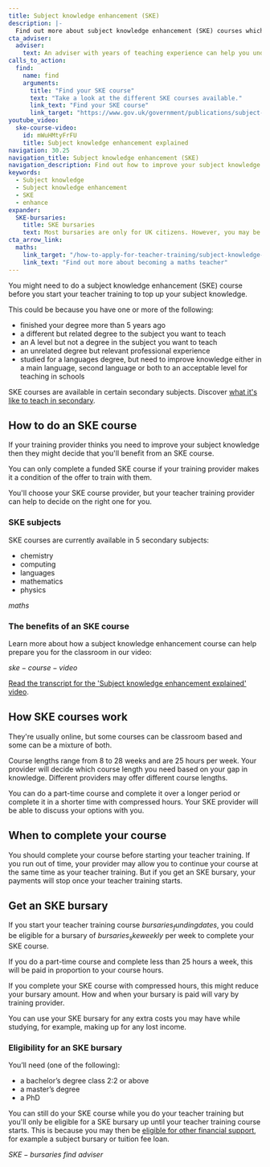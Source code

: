 ```yaml
---
title: Subject knowledge enhancement (SKE)
description: |-
  Find out more about subject knowledge enhancement (SKE) courses which will help you brush up your knowledge on the subject you want to teach.
cta_adviser:
  adviser:
    text: An adviser with years of teaching experience can help you understand how subject knowledge enhancement courses work. Chat by phone, text or email, as little or as often as you need.
calls_to_action:
  find:
    name: find
    arguments:
      title: "Find your SKE course"
      text: "Take a look at the different SKE courses available."
      link_text: "Find your SKE course"
      link_target: "https://www.gov.uk/government/publications/subject-knowledge-enhancement-course-directory/subject-knowledge-enhancement-ske-course-directory"
youtube_video:
  ske-course-video:
    id: mWuHMtyFrFU
    title: Subject knowledge enhancement explained
navigation: 30.25
navigation_title: Subject knowledge enhancement (SKE)
navigation_description: Find out how to improve your subject knowledge with a subject knowledge enhancement course.
keywords:
  - Subject knowledge
  - Subject knowledge enhancement
  - SKE
  - enhance
expander:
  SKE-bursaries:
    title: SKE bursaries
    text: Most bursaries are only for UK citizens. However, you may be eligible for an SKE bursary if you're training to teach physics or languages.
cta_arrow_link:
  maths:
    link_target: "/how-to-apply-for-teacher-training/subject-knowledge-enhancement"
    link_text: "Find out more about becoming a maths teacher"
---
```


You might need to do a subject knowledge enhancement (SKE) course before you start your teacher training to top up your subject knowledge.

This could be because you have one or more of the following:

* finished your degree more than 5 years ago
* a different but related degree to the subject you want to teach
* an A level but not a degree in the subject you want to teach
* an unrelated degree but relevant professional experience
* studied for a languages degree, but need to improve knowledge either in a main language, second language or both to an acceptable level for teaching in schools

SKE courses are available in certain secondary subjects. Discover [what it's like to teach in secondary](/life-as-a-teacher/age-groups-and-specialisms/secondary).

## How to do an SKE course

If your training provider thinks you need to improve your subject knowledge then they might decide that you'll benefit from an SKE course.

You can only complete a funded SKE course if your training provider makes it a condition of the offer to train with them.

You'll choose your SKE course provider, but your teacher training provider can help to decide on the right one for you.

### SKE subjects

SKE courses are currently available in 5 secondary subjects:

* chemistry
* computing
* languages
* mathematics
* physics

$maths$

### The benefits of an SKE course

Learn more about how a subject knowledge enhancement course can help prepare you for the classroom in our video:

$ske-course-video$

 [Read the transcript for the 'Subject knowledge enhancement explained' video](/how-to-apply-for-teacher-training/ske-explained-transcript).

## How SKE courses work

They're usually online, but some courses can be classroom based and some can be a mixture of both.

Course lengths range from 8 to 28 weeks and are 25 hours per week. Your provider will decide which course length you need based on your gap in knowledge. Different providers may offer different course lengths.

You can do a part-time course and complete it over a longer period or complete it in a shorter time with compressed hours. Your SKE provider will be able to discuss your options with you.

## When to complete your course

You should complete your course before starting your teacher training. If you run out of time, your provider may allow you to continue your course at the same time as your teacher training. But if you get an SKE bursary, your payments will stop once your teacher training starts.

## Get an SKE bursary

If you start your teacher training course $bursaries_fundingdates$, you could be eligible for a bursary of $bursaries_skeweekly$ per week to complete your SKE course.

If you do a part-time course and complete less than 25 hours a week, this will be paid in proportion to your course hours.

If you complete your SKE course with compressed hours, this might reduce your bursary amount. How and when your bursary is paid will vary by training provider.

You can use your SKE bursary for any extra costs you may have while studying, for example, making up for any lost income.

### Eligibility for an SKE bursary

You’ll need (one of the following):

* a bachelor’s degree class 2:2 or above
* a master’s degree
* a PhD

You can still do your SKE course while you do your teacher training but you'll only be eligible for a SKE bursary up until your teacher training course starts. This is because you may then be [eligible for other financial support](/funding-and-support), for example a subject bursary or tuition fee loan.

$SKE-bursaries$
$find$
$adviser$